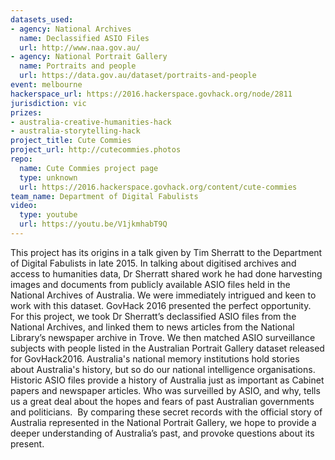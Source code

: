 ```yaml
---
datasets_used:
- agency: National Archives
  name: Declassified ASIO Files
  url: http://www.naa.gov.au/
- agency: National Portrait Gallery
  name: Portraits and people
  url: https://data.gov.au/dataset/portraits-and-people
event: melbourne
hackerspace_url: https://2016.hackerspace.govhack.org/node/2811
jurisdiction: vic
prizes:
- australia-creative-humanities-hack
- australia-storytelling-hack
project_title: Cute Commies
project_url: http://cutecommies.photos
repo:
  name: Cute Commies project page
  type: unknown
  url: https://2016.hackerspace.govhack.org/content/cute-commies
team_name: Department of Digital Fabulists
video:
  type: youtube
  url: https://youtu.be/V1jkmhabT9Q
---
```


This project has its origins in a talk given by Tim Sherratt to the Department of Digital Fabulists in late 2015. In talking about digitised archives and access to humanities data, Dr Sherratt shared work he had done harvesting images and documents from publicly available ASIO files held in the National Archives of Australia. We were immediately intrigued and keen to work with this dataset. GovHack 2016 presented the perfect opportunity.
For this project, we took Dr Sherratt’s declassified ASIO files from the National Archives, and linked them to news articles from the National Library’s newspaper archive in Trove. We then matched ASIO surveillance subjects with people listed in the Australian Portrait Gallery dataset released for GovHack2016.
Australia's national memory institutions hold stories about Australia's history, but so do our national intelligence organisations. Historic ASIO files provide a history of Australia just as important as Cabinet papers and newspaper articles. Who was surveilled by ASIO, and why, tells us a great deal about the hopes and fears of past Australian governments and politicians. 
By comparing these secret records with the official story of Australia represented in the National Portrait Gallery, we hope to provide a deeper understanding of Australia’s past, and provoke questions about its present.